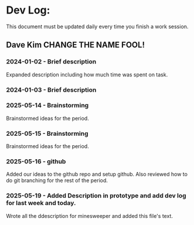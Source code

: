 # Dev Log:

This document must be updated daily every time you finish a work session.

## Dave Kim CHANGE THE NAME FOOL!

### 2024-01-02 - Brief description
Expanded description including how much time was spent on task.

### 2024-01-03 - Brief description


### 2025-05-14 - Brainstorming
Brainstormed ideas for the period.

### 2025-05-15 - Brainstorming
Brainstormed ideas for the period.

### 2025-05-16 - github
Added our ideas to the github repo and setup github. Also reviewed how to do git branching for the rest of the period.

### 2025-05-19 - Added Description in prototype and add dev log for last week and today. 
Wrote all the ddescription for minesweeper and added this file's text. 
